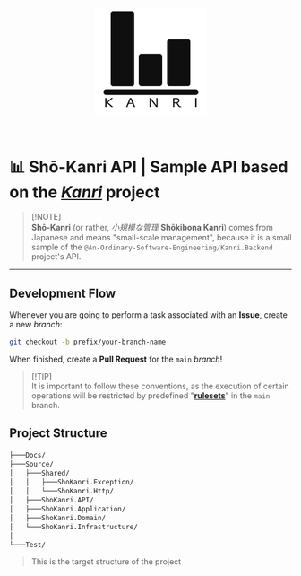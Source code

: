 <p align="center">
    <picture>
        <source srcset="./Docs/images/kanri-light.svg" media="(prefers-color-scheme: dark)" width="200" alt="logo dark theme">
        <source srcset="./Docs/images/kanri-dark.svg" media="(prefers-color-scheme: light)" width="200" alt="logo light theme">
        <img src="./Docs/images/kanri-dark.svg" width="200" alt="logo dark theme as default">
    </picture>
</p>

<br/>

# 📊 Shō-Kanri API | Sample API based on the [_Kanri_](https://github.com/An-Ordinary-Software-Engineering/Kanri.Backend) project

> [!NOTE]\
> **Shō-Kanri** (or rather, _小規模な管理_ **Shōkibona Kanri**) comes from Japanese and means "small-scale management",
> because it is a small sample of the `@An-Ordinary-Software-Engineering/Kanri.Backend` project's API.

---

## Development Flow

Whenever you are going to perform a task associated with an **Issue**, create a new _branch_:

```bash
git checkout -b prefix/your-branch-name
```

When finished, create a **Pull Request** for the `main` _branch_!

> [!TIP]\
> It is important to follow these conventions, as the execution of certain operations will be restricted by predefined
> "[**rulesets**](https://docs.github.com/en/repositories/configuring-branches-and-merges-in-your-repository/managing-rulesets/creating-rulesets-for-a-repository)"
> in the `main` branch.

## Project Structure

```text
├───Docs/
├───Source/
│   ├───Shared/
│   │   ├───ShoKanri.Exception/
│   │   └───ShoKanri.Http/
│   ├───ShoKanri.API/
│   ├───ShoKanri.Application/
│   ├───ShoKanri.Domain/
│   └───ShoKanri.Infrastructure/
│
└───Test/
```

> This is the target structure of the project
